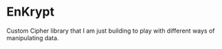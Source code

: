 # EnKrypt
Custom Cipher library that I am just building to play with different ways of manipulating data.
